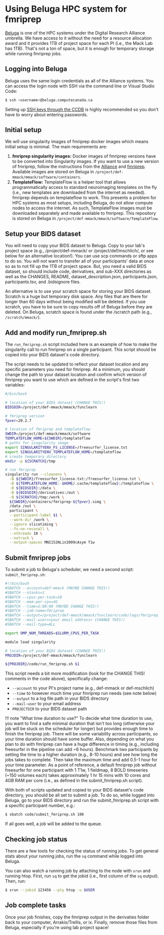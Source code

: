 # Using Beluga HPC system for fmriprep

[Beluga](https://docs.alliancecan.ca/wiki/B%C3%A9luga/en) is one of the HPC systems under the Digital Research Alliance umbrella. We have access to it without the need for a resource allocation award and it provides 1TB of project space for each PI (i.e., the Mack Lab has 1TB). That's not a ton of space, but it is enough for temporary storage while running fmriprep jobs.

## Logging into Beluga
Beluga uses the same login credentials as all of the Alliance systems. You can access the login node with SSH via the command line or Visual Studio Code: 

``` bash
$ ssh <username>@beluga.computecanada.ca
```

Setting up [SSH keys through the CCDB](https://docs.alliancecan.ca/wiki/SSH_Keys) is highly recommended so you don't have to worry about entering passwords.

## Initial setup
We will use singularity images of fmriprep docker images which means initial setup is minimal. The main requirements are:

1. **fmriprep singularity images:** Docker images of fmriprep versions have to be converted into Singularity images. If you want to use a new version of fmriprep, follow the instructions from the [Alliance](https://docs.alliancecan.ca/wiki/Singularity) and [fmriprep](https://fmriprep.org/en/1.5.8/singularity.html#preparing-a-singularity-image). Available images are stored on Beluga in `/project/def-mmack/mmack/software/containers`.
2. **TemplateFlow:** TemplateFlow is a helper tool that allows programmatically access to standard neuroimaging templates on the fly (i.e., new templates are downloaded from the internet as needed). fmriprep depends on templateflow to work. This presents a problem for HPC systems as most setups, including Beluga, do not allow compute nodes to access the internet. As such, TemplateFlow images must be downloaded separately and made available to fmriprep. This repository is stored on Beluga in `/project/def-mmack/mmack/software/TemplateFlow`.

## Setup your BIDS dataset
You will need to copy your BIDS dataset to Beluga. Copy to your lab's project space (e.g., /project/def-mmack/<username> or /project/def/mschlich/<username>, or see below for an alternative location!). You can use scp commands or sftp apps to do so. You will not want to transfer all of your participants' data at once so as to not fill up the 1TB of project space. But, you need a valid BIDS dataset, so should include code, derivatives, and sub-XXX directories as well as the CHANGES, README, dataset_description.json, participants.json, participants.tsv, and .bidsignore files. 

An alternative is to use your scratch space for storing your BIDS dataset. Scratch is a huge but temporary disk space. Any files that are there for longer than 60 days without being modified will be deleted. If you use scratch, you have to be sure to copy results off of Beluga before they are deleted. On Beluga, scratch space is found under the /scratch path (e.g., `/scratch/mmack/`).

## Add and modify run_fmriprep.sh
The `run_fmriprep.sh` script included here is an example of how to make the singularity call to run fmriprep on a single participant. This script should be copied into your BIDS dataset's code directory. 

The script needs to be updated to reflect your dataset location and any specific parameters you need for fmriprep. At a minimum, you should change the path to your dataset location and confirm which version of fmriprep you want to use which are defined in the script's first two variables:

``` bash title="run_fmriprep.sh"
#/bin/bash

# location of your BIDS dataset (CHANGE THIS!)
BIDSDIR=/project/def-mmack/mmack/funclearn

# fmriprep version 
fpver=20.2.7

# location of fmriprep and templateflow
SWDIR=/project/def-mmack/mmack/software
TEMPLATEFLOW_HOME=${SWDIR}/templateflow
# paths for singularity image
export SINGULARITYENV_FS_LICENSE=/freesurfer_license.txt
export SINGULARITYENV_TEMPLATEFLOW_HOME=/templateflow
# create temporary directory
mkdir -p ${SCRATCH}/tmp

# run fmriprep
singularity run --cleanenv \
  -B ${SWDIR}/freesurfer_license.txt:/freesurfer_license.txt \
  -B ${TEMPLATEFLOW_HOME:-$HOME/.cache/templateflow}:/templateflow \
  -B ${BIDSDIR}:/data \
  -B ${BIDSDIR}/derivatives:/out \
  -B ${SCRATCH}/tmp:/work \
  ${SWDIR}/containers/fmriprep-${fpver}.simg \
  /data /out \
  participant \
  --participant-label $1 \
  --work-dir /work \
  --ignore slicetiming \
  --fs-no-reconall \
  --nthreads 10 \
  --notrack \
  --output-spaces MNI152NLin2009cAsym T1w
```

## Submit fmriprep jobs
To submit a job to Beluga's scheduler, we need a second script: `submit_fmriprep.sh`: 

``` bash title='submit_fmriprep.sh'
#!/bin/bash
#SBATCH --account=def-mmack (MAYBE CHANGE THIS!)
#SBATCH --ntasks=1
#SBATCH --cpus-per-task=10
#SBATCH --mem-per-cpu=4G
#SBATCH --time=2:00:00 (MAYBE CHANGE THIS!)
#SBATCH --job-name=fmriprep
#SBATCH --output=/project/def-mmack/mmack/funclearn/code/logs/fmriprep_%j.txt (CHANGE THIS!)
#SBATCH --mail-user=<your email address> (CHANGE THIS!)
#SBATCH --mail-type=ALL

export OMP_NUM_THREADS=$SLURM_CPUS_PER_TASK

module load singularity

# location of your BIDS dataset (CHANGE THIS!)
PROJDIR=/project/def-mmack/mmack/funclearn

${PROJDIR}/code/run_fmriprep.sh $1
```

This script needs a bit more modification (look for the CHANGE THIS! comments in the code above), specifically change:

* `--account` to your PI's project name (e.g., def-mmack or def-mschlich)
* `--time` to however much time your fmriprep run needs (see note below)
* `--output` to a log file path in your BIDS directory
* `--mail-user` to your email address
* `PROJECTDIR` to your BIDS dataset path  

!!! note "What time duration to use?"
    To decide what time duration to use, you want to find a safe minimal duration that isn't too long (otherwise your job will be stuck on the scheduler for longer) but provides enough time to finish the fmriprep job. There will be some variability across participants, so your time duration should have some buffer. Also, depending on what you plan to do with fmriprep can have a huge difference in timing (e.g., including freesurfer in the pipeline can add ~6 hours). Benchmark two participants by setting the time to a higher duration (e.g., 8-10 hours) and see how long the jobs takes to complete. Then take the maximum time and add 0.5-1 hour for your time parameter. As a point of reference, a default fmriprep job without freesurfer for one participant with 1 T1w, 1 fieldmap, 8 BOLD timeseries (~150 volumes each) takes approximately 1 hr 15 mins with 10 cores and 4GB RAM per core (i.e., as defined in the submit_fmriprep.sh script).  

With both of scripts updated and copied to your BIDS dataset's code directory, you should be all set to submit a job. To do so, while logged into Beluga, go to your BIDS directory and run the submit_fmriprep.sh script with a specific participant number, e.g.:

``` bash
$ sbatch code/submit_fmriprep.sh 100
```


If all goes well, a job will be added to the queue.

## Checking job status
There are a few tools for checking the status of running jobs. To get general stats about your running jobs, run the `sq` command while logged into Beluga. 

You can also watch a running job by attaching to the node with `srun` and running htop. First, run `sq` to get the jobid (i.e., first column of the `sq` output). Then, run:

``` bash
$ srun --jobid 123456 --pty htop -u $USER
```

## Job complete tasks
Once your job finishes, copy the fmriprep output in the derivaties folder back to your computer, Arrakis/Trellis, or ix. Finally, remove those files from Beluga, especially if you're using lab project space!